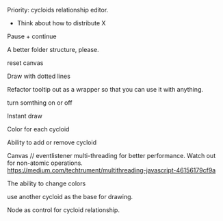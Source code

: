 Priority: cycloids relationship editor.

- Think about how to distribute X

Pause + continue

A better folder structure, please.

reset canvas

Draw with dotted lines

Refactor tooltip out as a wrapper so that you can use it with anything.

turn somthing on or off

Instant draw

Color for each cycloid

Ability to add or remove cycloid

Canvas // eventlistener multi-threading for better performance. Watch out for non-atomic operations.
https://medium.com/techtrument/multithreading-javascript-46156179cf9a

The ability to change colors

use another cycloid as the base for drawing.

Node as control for cycloid relationship.
